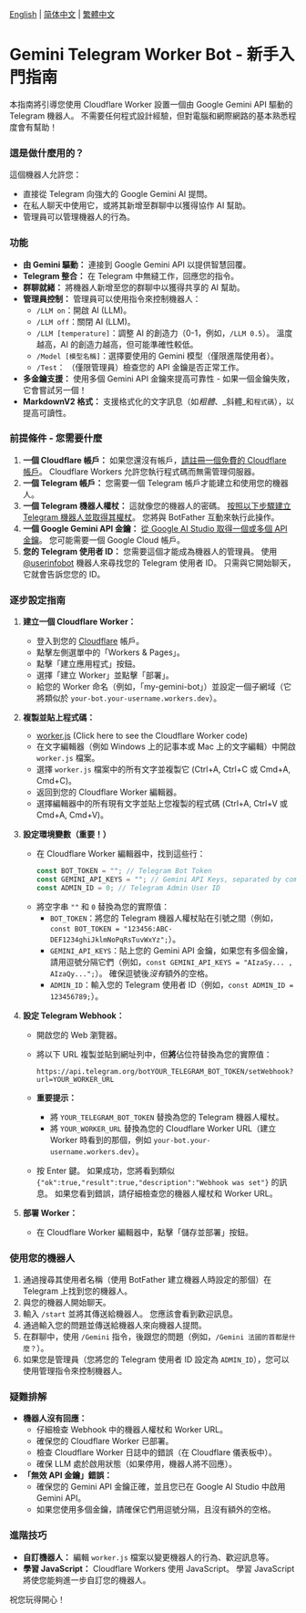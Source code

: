 [English](README_en.md) | [简体中文](README_zh-cn.md) | [繁體中文](README_zh-tw.md)

# Gemini Telegram Worker Bot - 新手入門指南

本指南將引導您使用 Cloudflare Worker 設置一個由 Google Gemini API 驅動的 Telegram 機器人。 不需要任何程式設計經驗，但對電腦和網際網路的基本熟悉程度會有幫助！

### 這是做什麼用的？

這個機器人允許您：

*   直接從 Telegram 向強大的 Google Gemini AI 提問。
*   在私人聊天中使用它，或將其新增至群聊中以獲得協作 AI 幫助。
*   管理員可以管理機器人的行為。

### 功能

*   **由 Gemini 驅動：** 連接到 Google Gemini API 以提供智慧回覆。
*   **Telegram 整合：** 在 Telegram 中無縫工作，回應您的指令。
*   **群聊就緒：** 將機器人新增至您的群聊中以獲得共享的 AI 幫助。
*   **管理員控制：** 管理員可以使用指令來控制機器人：
    *   `/LLM on`：開啟 AI (LLM)。
    *   `/LLM off`：關閉 AI (LLM)。
    *   `/LLM [temperature]`：調整 AI 的創造力（0-1，例如，`/LLM 0.5`）。 溫度越高，AI 的創造力越高，但可能準確性較低。
    *   `/Model [模型名稱]`：選擇要使用的 Gemini 模型（僅限進階使用者）。
    *   `/Test`： （僅限管理員）檢查您的 API 金鑰是否正常工作。
*   **多金鑰支援：** 使用多個 Gemini API 金鑰來提高可靠性 - 如果一個金鑰失敗，它會嘗試另一個！
*   **MarkdownV2 格式：** 支援格式化的文字訊息（如*粗體*、_斜體_和`程式碼`），以提高可讀性。

### 前提條件 - 您需要什麼

1.  **一個 Cloudflare 帳戶：** 如果您還沒有帳戶，[請註冊一個免費的 Cloudflare 帳戶](https://dash.cloudflare.com)。 Cloudflare Workers 允許您執行程式碼而無需管理伺服器。
2.  **一個 Telegram 帳戶：** 您需要一個 Telegram 帳戶才能建立和使用您的機器人。
3.  **一個 Telegram 機器人權杖：** 這就像您的機器人的密碼。 [按照以下步驟建立 Telegram 機器人並取得其權杖](https://core.telegram.org/bots#6-botfather)。 您將與 BotFather 互動來執行此操作。
4.  **一個 Google Gemini API 金鑰：** [從 Google AI Studio 取得一個或多個 API 金鑰](https://ai.google.dev/gemini-api/docs)。 您可能需要一個 Google Cloud 帳戶。
5.  **您的 Telegram 使用者 ID：** 您需要這個才能成為機器人的管理員。 使用 [@userinfobot](https://t.me/userinfobot) 機器人來尋找您的 Telegram 使用者 ID。 只需與它開始聊天，它就會告訴您您的 ID。

### 逐步設定指南

1.  **建立一個 Cloudflare Worker：**
    *   登入到您的 [Cloudflare](https://dash.cloudflare.com) 帳戶。
    *   點擊左側選單中的「Workers & Pages」。
    *   點擊「建立應用程式」按鈕。
    *   選擇「建立 Worker」並點擊「部署」。
    *   給您的 Worker 命名（例如，「my-gemini-bot」）並設定一個子網域（它將類似於 `your-bot.your-username.workers.dev`）。

2.  **複製並貼上程式碼：**
      - [worker.js](_worker.js) (Click here to see the Cloudflare Worker code)
    *   在文字編輯器（例如 Windows 上的記事本或 Mac 上的文字編輯）中開啟 `worker.js` 檔案。
    *   選擇 `worker.js` 檔案中的所有文字並複製它 (Ctrl+A, Ctrl+C 或 Cmd+A, Cmd+C)。
    *   返回到您的 Cloudflare Worker 編輯器。
    *   選擇編輯器中的所有現有文字並貼上您複製的程式碼 (Ctrl+A, Ctrl+V 或 Cmd+A, Cmd+V)。

3.  **設定環境變數（重要！）**
    *   在 Cloudflare Worker 編輯器中，找到這些行：
        ```javascript
        const BOT_TOKEN = ""; // Telegram Bot Token
        const GEMINI_API_KEYS = ""; // Gemini API Keys, separated by commas
        const ADMIN_ID = 0; // Telegram Admin User ID
        ```
    *   將空字串 `""` 和 `0` 替換為您的實際值：
        *   `BOT_TOKEN`：將您的 Telegram 機器人權杖貼在引號之間（例如，`const BOT_TOKEN = "123456:ABC-DEF1234ghiJklmNoPqRsTuvWxYz";`）。
        *   `GEMINI_API_KEYS`：貼上您的 Gemini API 金鑰，如果您有多個金鑰，請用逗號分隔它們（例如，`const GEMINI_API_KEYS = "AIzaSy... , AIzaQy...";`）。 確保逗號後*沒有*額外的空格。
        *   `ADMIN_ID`：輸入您的 Telegram 使用者 ID（例如，`const ADMIN_ID = 123456789;`）。

4.  **設定 Telegram Webhook：**
    *   開啟您的 Web 瀏覽器。
    *   將以下 URL 複製並貼到網址列中，但**將**佔位符替換為您的實際值：

        `https://api.telegram.org/botYOUR_TELEGRAM_BOT_TOKEN/setWebhook?url=YOUR_WORKER_URL`
    *   **重要提示：**
        *   將 `YOUR_TELEGRAM_BOT_TOKEN` 替換為您的 Telegram 機器人權杖。
        *   將 `YOUR_WORKER_URL` 替換為您的 Cloudflare Worker URL（建立 Worker 時看到的那個，例如 `your-bot.your-username.workers.dev`）。
    *   按 Enter 鍵。 如果成功，您將看到類似 `{"ok":true,"result":true,"description":"Webhook was set"}` 的訊息。 如果您看到錯誤，請仔細檢查您的機器人權杖和 Worker URL。

5.  **部署 Worker：**
    *   在 Cloudflare Worker 編輯器中，點擊「儲存並部署」按鈕。

### 使用您的機器人

1.  通過搜尋其使用者名稱（使用 BotFather 建立機器人時設定的那個）在 Telegram 上找到您的機器人。
2.  與您的機器人開始聊天。
3.  輸入 `/start` 並將其傳送給機器人。 您應該會看到歡迎訊息。
4.  通過輸入您的問題並傳送給機器人來向機器人提問。
5.  在群聊中，使用 `/Gemini` 指令，後跟您的問題（例如，`/Gemini 法國的首都是什麼？`）。
6.  如果您是管理員（您將您的 Telegram 使用者 ID 設定為 `ADMIN_ID`），您可以使用管理指令來控制機器人。

### 疑難排解

*   **機器人沒有回應：**
    *   仔細檢查 Webhook 中的機器人權杖和 Worker URL。
    *   確保您的 Cloudflare Worker 已部署。
    *   檢查 Cloudflare Worker 日誌中的錯誤（在 Cloudflare 儀表板中）。
     *  確保 LLM 處於啟用狀態（如果停用，機器人將不回應）。
*   **「無效 API 金鑰」錯誤：**
    *   確保您的 Gemini API 金鑰正確，並且您已在 Google AI Studio 中啟用 Gemini API。
    *   如果您使用多個金鑰，請確保它們用逗號分隔，且沒有額外的空格。

### 進階技巧

*   **自訂機器人：** 編輯 `worker.js` 檔案以變更機器人的行為、歡迎訊息等。
*   **學習 JavaScript：** Cloudflare Workers 使用 JavaScript。 學習 JavaScript 將使您能夠進一步自訂您的機器人。

祝您玩得開心！
